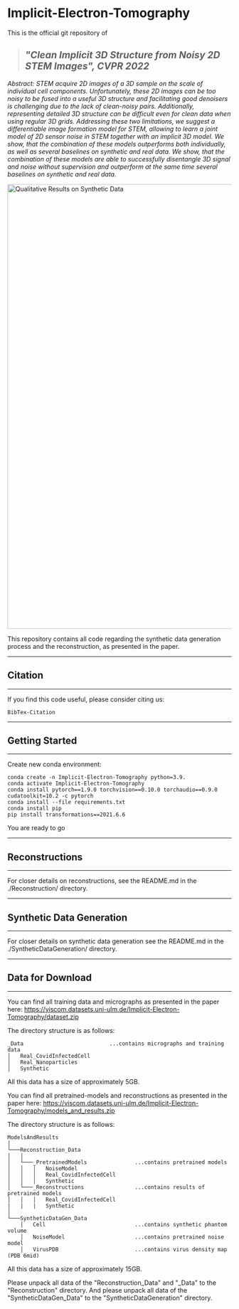 # Implicit-Electron-Tomography

This is the official git repository of 

> ## ***"Clean Implicit 3D Structure from Noisy 2D STEM Images", CVPR 2022***  

*Abstract: STEM acquire 2D images of a 3D sample on the scale of individual cell components.
Unfortunately, these 2D images can be too noisy to be fused into a useful 3D structure and facilitating good denoisers is challenging due to the lack of clean-noisy pairs.
Additionally, representing detailed 3D structure can be difficult even for clean data when using regular 3D grids.
Addressing these two limitations, we suggest a differentiable image formation model for STEM, allowing to learn a joint model of 2D sensor noise in STEM together with an implicit 3D model.
We show, that the combination of these models outperforms both individually, as well as several baselines on synthetic and real data.
We show, that the combination of these models are able to successfully disentangle 3D signal and noise without supervision and outperform at the same time several baselines on synthetic and real data.*


<img src="./Images/QualitativeResults.png" alt="Qualitative Results on Synthetic Data" width="1000"/>


This repository contains all code regarding the synthetic data generation process and the reconstruction, as presented in the paper.

---
## Citation
---
If you find this code useful, please consider citing us: 

    BibTex-Citation

---
## Getting Started 
---
Create new conda environment:

    conda create -n Implicit-Electron-Tomography python=3.9.
    conda activate Implicit-Electron-Tomography
    conda install pytorch==1.9.0 torchvision==0.10.0 torchaudio==0.9.0 cudatoolkit=10.2 -c pytorch
    conda install --file requirements.txt
    conda install pip
    pip install transformations==2021.6.6

You are ready to go

---
## Reconstructions
---
For closer details on reconstructions, see the README.md in the ./Reconstruction/ directory.

---
## Synthetic Data Generation
---
For closer details on synthetic data generation see the README.md in the ./SyntheticDataGeneration/ directory.

---
## Data for Download
---
You can find all training data and micrographs as presented in the paper here: https://viscom.datasets.uni-ulm.de/Implicit-Electron-Tomography/dataset.zip

The directory structure is as follows: 

```
_Data                           ...contains micrographs and training data
│   Real_CovidInfectedCell
│   Real_Nanoparticles
│   Synthetic

```
All this data has a size of approximately 5GB.


You can find all pretrained-models and reconstructions as presented in the paper here: https://viscom.datasets.uni-ulm.de/Implicit-Electron-Tomography/models_and_results.zip 

The directory structure is as follows: 
```
ModelsAndResults  
│
└───Reconstruction_Data
│   │
│   └───_PretrainedModels               ...contains pretrained models 
│   │   │   NoiseModel
│   │   │   Real_CovidInfectedCell
│   │   │   Synthetic 
│   └───_Reconstructions                ...contains results of pretrained models
│   │   │   Real_CovidInfectedCell      
|   |   |   Synthetic
│   
└───SyntheticDataGen_Data
    │   Cell                            ...contains synthetic phantom volume
    │   NoiseModel                      ...contains pretrained noise model 
    │   VirusPDB                        ...contains virus density map (PDB 6mid)
```


All this data has a size of approximately 15GB.


Please unpack all data of the "Reconstruction_Data" and "_Data" to the "Reconstruction" directory. 
And please unpack all data of the "SyntheticDataGen_Data" to the "SyntheticDataGeneration" directory.
